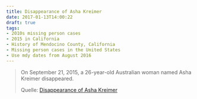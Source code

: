 ```yaml
---
title: Disappearance of Asha Kreimer
date: 2017-01-13T14:00:22
draft: true
tags: 
- 2010s missing person cases
- 2015 in California
- History of Mendocino County, California
- Missing person cases in the United States
- Use mdy dates from August 2016
---
```




> On September 21, 2015, a 26-year-old Australian woman named Asha Kreimer
> disappeared.
>
> Quelle: [Disappearance of Asha Kreimer](https://en.wikipedia.org/wiki/Disappearance_of_Asha_Kreimer)


